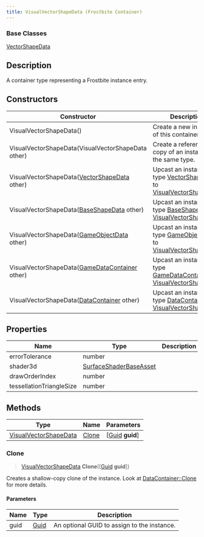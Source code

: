 ```yaml
---
title: VisualVectorShapeData (Frostbite Container)
---
```

### Base Classes

[VectorShapeData](VectorShapeData)

## Description

A container type representing a Frostbite instance entry.

## Constructors

| Constructor                                                                      | Description                                                                                                                       |
| -------------------------------------------------------------------------------- | --------------------------------------------------------------------------------------------------------------------------------- |
| VisualVectorShapeData()                                                          | Create a new instance of this container type.                                                                                     |
| VisualVectorShapeData(VisualVectorShapeData other)                               | Create a reference copy of an instance of the same type.                                                                          |
| VisualVectorShapeData([VectorShapeData](VectorShapeData) other)                  | Upcast an instance of type [VectorShapeData](VectorShapeData) to [VisualVectorShapeData](VisualVectorShapeData).                  |
| VisualVectorShapeData([BaseShapeData](BaseShapeData) other)                      | Upcast an instance of type [BaseShapeData](BaseShapeData) to [VisualVectorShapeData](VisualVectorShapeData).                      |
| VisualVectorShapeData([GameObjectData](GameObjectData) other)                    | Upcast an instance of type [GameObjectData](GameObjectData) to [VisualVectorShapeData](VisualVectorShapeData).                    |
| VisualVectorShapeData([GameDataContainer](GameDataContainer) other)              | Upcast an instance of type [GameDataContainer](GameDataContainer) to [VisualVectorShapeData](VisualVectorShapeData).              |
| VisualVectorShapeData([DataContainer](/vext/ref/cls/shr/datacontainer) other) | Upcast an instance of type [DataContainer](/vext/ref/cls/shr/datacontainer) to [VisualVectorShapeData](VisualVectorShapeData). |

## Properties

| Name                     | Type                                             | Description |
| ------------------------ | ------------------------------------------------ | ----------- |
| errorTolerance           | number                                           |             |
| shader3d                 | [SurfaceShaderBaseAsset](SurfaceShaderBaseAsset) |             |
| drawOrderIndex           | number                                           |             |
| tessellationTriangleSize | number                                           |             |

## Methods

| Type                                           | Name            | Parameters                                     |
| ---------------------------------------------- | --------------- | ---------------------------------------------- |
| [VisualVectorShapeData](VisualVectorShapeData) | [Clone](#clone) | \[[Guid](/vext/ref/cls/shr/guid) **guid**\] |

### Clone

> [VisualVectorShapeData](VisualVectorShapeData) **Clone**(\[[Guid](/vext/ref/cls/shr/guid) **guid**\])

Creates a shallow-copy clone of the instance. Look at [DataContainer::Clone](/vext/ref/cls/shr/datacontainer#clone) for more details.

#### Parameters

| Name | Type         | Description                                 |
| ---- | ------------ | ------------------------------------------- |
| guid | [Guid](Guid) | An optional GUID to assign to the instance. |
